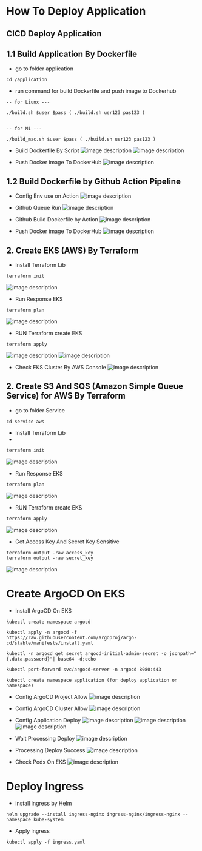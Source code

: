 # How To Deploy Application


## CICD Deploy Application
## 1.1 Build Application By Dockerfile

- go to folder application
```
cd /application
```

- run command for build Dockerfile and push image to Dockerhub


```
-- for Liunx ---

./build.sh $user $pass ( ./build.sh uer123 pas123 ) 


-- for M1 ---

./build_mac.sh $user $pass ( ./build.sh uer123 pas123 ) 

```

- Build Dockerfile By Script
![image description](/image/1.png)
![image description](/image/2.png)

- Push Docker image To DockerHub 
![image description](/image/3.png)

## 1.2 Build Dockerfile by Github Action Pipeline
- Config Env use on Action
![image description](/image/20.png)


- Github Queue Run
![image description](/image/22.png)

- Github Build Dockerfile by Action 
![image description](/image/23.png)

- Push Docker image To DockerHub 
![image description](/image/3.png)


## 2. Create EKS (AWS)  By Terraform
- Install Terraform Lib

```
terraform init
``` 
![image description](/image/4.png)


- Run Response EKS 
```
terraform plan
```
![image description](/image/5.png)

- RUN Terraform create EKS
```
terraform apply
```
![image description](/image/6.png)
![image description](/image/7.png)

- Check EKS Cluster By AWS Console
![image description](/image/8.png)


## 2. Create S3 And SQS (Amazon Simple Queue Service) for AWS By Terraform

- go to folder Service
```
cd service-aws
```

- Install Terraform Lib
- 
```
terraform init
``` 
![image description](/image/9.png)


- Run Response EKS 
```
terraform plan
```
![image description](/image/10.png)

- RUN Terraform create EKS
```
terraform apply
```
![image description](/image/11.png)


- Get Access Key And Secret Key Sensitive
```
terraform output -raw access_key
terraform output -raw secret_key
```
![image description](/image/12.png)


# Create ArgoCD On EKS

- Install ArgoCD On EKS
```
kubectl create namespace argocd

kubectl apply -n argocd -f https://raw.githubusercontent.com/argoproj/argo-cd/stable/manifests/install.yaml

kubectl -n argocd get secret argocd-initial-admin-secret -o jsonpath="{.data.password}"| base64 -d;echo

kubectl port-forward svc/argocd-server -n argocd 8080:443   

kubectl create namespace application (for deploy application on namespace)

```


- Config ArgoCD Project Allow
![image description](/image/13.png)

- Config ArgoCD Cluster Allow
![image description](/image/14.png)


- Config Application Deploy
![image description](/image/15.png)
![image description](/image/16.png)
![image description](/image/17.png)

- Wait Processing Deploy
![image description](/image/18.png)

- Processing Deploy Success
![image description](/image/19.png)

- Check Pods On EKS
![image description](/image/21.png)

# Deploy Ingress 
- install ingress by Helm
```
helm upgrade --install ingress-nginx ingress-nginx/ingress-nginx --namespace kube-system
```

- Apply ingress
```
kubectl apply -f ingress.yaml
```





